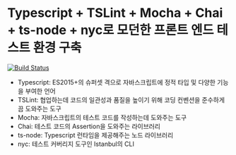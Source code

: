 # Typescript + TSLint + Mocha + Chai + ts-node + nyc로 모던한 프론트 엔드 테스트 환경 구축
[![Build Status](https://travis-ci.org/perfectacle/front-test-setting.svg?branch=travis-ci)](https://travis-ci.org/perfectacle/front-test-setting)  

* Typescript: ES2015+의 슈퍼셋 격으로 자바스크립트에 정적 타입 및 다양한 기능을 부여한 언어  
* TSLint: 협업하는데 코드의 일관성과 품질을 높이기 위해 코딩 컨벤션을 준수하게 끔 도와주는 도구  
* Mocha: 자바스크립트의 테스트 코드를 작성하는데 도와주는 도구  
* Chai: 테스트 코드의 Assertion을 도와주는 라이브러리  
* ts-node: Typescript 런타임을 제공해주는 노드 라이브러리  
* nyc: 테스트 커버리지 도구인 Istanbul의 CLI